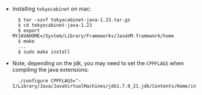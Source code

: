 <!--
Categories:
  - mac
Tags:
  - mac
  - tokyocabinet
-->

- Installing `tokyocabinet` on mac:

        $ tar -xzvf tokyocabinet-java-1.23.tar.gz
        $ cd tokyocabinet-java-1.23
        $ export MYJAVAHOME=/System/Library/Frameworks/JavaVM.framework/home
        $ make
        ...
        $ sudo make install

- Note, depending on the jdk, you may need to set the `CPPFLAGS` when compiling the java extensions:

        ./configure CPPFLAGS="-I/Library/Java/JavaVirtualMachines/jdk1.7.0_21.jdk/Contents/Home/include"

